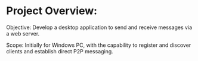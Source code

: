 # Project Overview:

Objective: Develop a desktop application to send and receive messages via a web server.

Scope: Initially for Windows PC, with the capability to register and discover clients and establish direct P2P messaging.

